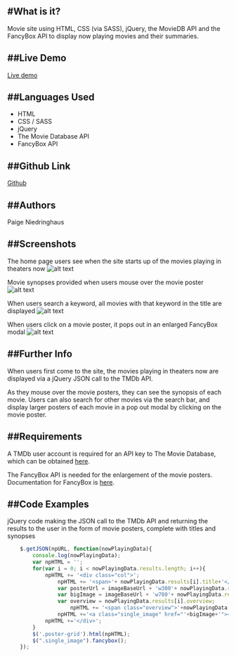 #What is it?
---
Movie site using HTML, CSS (via SASS), jQuery, the MovieDB API and the FancyBox API to display now playing movies and their summaries. 

##Live Demo
---
[Live demo](http://pn-movie-app.surge.sh/)

##Languages Used
---
  * HTML
  * CSS / SASS
  * jQuery
  * The Movie Database API
  * FancyBox API

##Github Link
---
[Github](https://github.com/paigen11/movie-app)

##Authors
---
Paige Niedringhaus

##Screenshots
---
The home page users see when the site starts up of the movies playing in theaters now
![alt text]()

Movie synopses provided when users mouse over the movie poster
![alt text]()

When users search a keyword, all movies with that keyword in the title are displayed
![alt text]()

When users click on a movie poster, it pops out in an enlarged FancyBox modal
![alt text]()

##Further Info
---
When users first come to the site, the movies playing in theaters now are displayed via a jQuery JSON call to the TMDb API.

As they mouse over the movie posters, they can see the synopsis of each movie. Users can also search for other movies via the search bar, and display larger posters of each movie in a pop out modal by clicking on the movie poster.

##Requirements
---
A TMDb user account is required for an API key to The Movie Database, which can be obtained [here](https://www.themoviedb.org/documentation/api).

The FancyBox API is needed for the enlargement of the movie posters. Documentation for FancyBox is [here](http://fancybox.net/api).

##Code Examples
---
jQuery code making the JSON call to the TMDb API and returning the results to the user in the form of movie posters, complete with titles and synopses

```javascript
	$.getJSON(npURL, function(nowPlayingData){
		console.log(nowPlayingData);
		var npHTML = '';
		for(var i = 0; i < nowPlayingData.results.length; i++){
			npHTML += '<div class="col">';
				npHTML += '<span>'+ nowPlayingData.results[i].title+'</span>';
				var posterUrl = imageBaseUrl + 'w300'+ nowPlayingData.results[i].poster_path;
				var bigImage = imageBaseUrl + 'w780'+ nowPlayingData.results[i].poster_path;
				var overview = nowPlayingData.results[i].overview;
					npHTML += '<span class="overview">'+nowPlayingData.results[i].overview+'</span>';
				npHTML +='<a class="single_image" href="'+bigImage+'"><img src="'+ posterUrl+ '"></a>';
			npHTML +='</div>';
		}
		$('.poster-grid').html(npHTML);
		$(".single_image").fancybox();
	});
```
